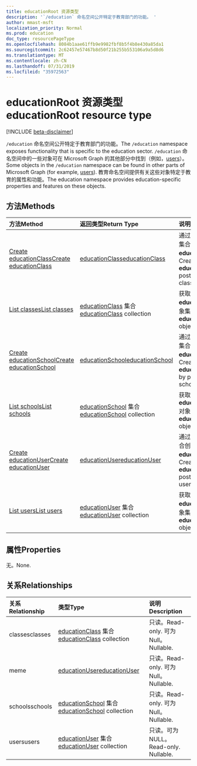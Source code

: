 ```yaml
---
title: educationRoot 资源类型
description: '`/education` 命名空间公开特定于教育部门的功能。 '
author: mmast-msft
localization_priority: Normal
ms.prod: education
doc_type: resourcePageType
ms.openlocfilehash: 8084b1aae61ffb9e9982fbf8b5f4b8e430a85da1
ms.sourcegitcommit: 2c62457e57467b8d50f21b255b553106a9a5d8d6
ms.translationtype: MT
ms.contentlocale: zh-CN
ms.lasthandoff: 07/31/2019
ms.locfileid: "35972563"
---
```

# <a name="educationroot-resource-type"></a><span data-ttu-id="12cfe-103">educationRoot 资源类型</span><span class="sxs-lookup"><span data-stu-id="12cfe-103">educationRoot resource type</span></span>

[!INCLUDE [beta-disclaimer](../../includes/beta-disclaimer.md)]

<span data-ttu-id="12cfe-104">`/education` 命名空间公开特定于教育部门的功能。</span><span class="sxs-lookup"><span data-stu-id="12cfe-104">The `/education` namespace exposes functionality that is specific to the education sector.</span></span> <span data-ttu-id="12cfe-105">`/education` 命名空间中的一些对象可在 Microsoft Graph 的其他部分中找到（例如，[users](user.md)）。</span><span class="sxs-lookup"><span data-stu-id="12cfe-105">Some objects in the `/education` namespace can be found in other parts of Microsoft Graph (for example, [users](user.md)).</span></span> <span data-ttu-id="12cfe-106">教育命名空间提供有关这些对象特定于教育的属性和功能。</span><span class="sxs-lookup"><span data-stu-id="12cfe-106">The education namespace provides education-specific properties and features on these objects.</span></span>

## <a name="methods"></a><span data-ttu-id="12cfe-107">方法</span><span class="sxs-lookup"><span data-stu-id="12cfe-107">Methods</span></span>

| <span data-ttu-id="12cfe-108">方法</span><span class="sxs-lookup"><span data-stu-id="12cfe-108">Method</span></span>           | <span data-ttu-id="12cfe-109">返回类型</span><span class="sxs-lookup"><span data-stu-id="12cfe-109">Return Type</span></span>    |<span data-ttu-id="12cfe-110">说明</span><span class="sxs-lookup"><span data-stu-id="12cfe-110">Description</span></span>|
|:---------------|:--------|:----------|
|[<span data-ttu-id="12cfe-111">Create educationClass</span><span class="sxs-lookup"><span data-stu-id="12cfe-111">Create educationClass</span></span>](../api/educationroot-post-classes.md) |[<span data-ttu-id="12cfe-112">educationClass</span><span class="sxs-lookup"><span data-stu-id="12cfe-112">educationClass</span></span>](educationclass.md)| <span data-ttu-id="12cfe-113">通过发布到 classes 集合创建新的 **educationClass**。</span><span class="sxs-lookup"><span data-stu-id="12cfe-113">Create a new **educationClass** by posting to the classes collection.</span></span>|
|[<span data-ttu-id="12cfe-114">List classes</span><span class="sxs-lookup"><span data-stu-id="12cfe-114">List classes</span></span>](../api/educationroot-list-classes.md) |<span data-ttu-id="12cfe-115">[educationClass](educationclass.md) 集合</span><span class="sxs-lookup"><span data-stu-id="12cfe-115">[educationClass](educationclass.md) collection</span></span>| <span data-ttu-id="12cfe-116">获取 **educationClass** 对象集合。</span><span class="sxs-lookup"><span data-stu-id="12cfe-116">Get an **educationClass** object collection.</span></span>|
|[<span data-ttu-id="12cfe-117">Create educationSchool</span><span class="sxs-lookup"><span data-stu-id="12cfe-117">Create educationSchool</span></span>](../api/educationroot-post-schools.md) |[<span data-ttu-id="12cfe-118">educationSchool</span><span class="sxs-lookup"><span data-stu-id="12cfe-118">educationSchool</span></span>](educationschool.md)| <span data-ttu-id="12cfe-119">通过发布到 schools 集合创建新的 **educationSchool**。</span><span class="sxs-lookup"><span data-stu-id="12cfe-119">Create a new **educationSchool** by posting to the schools collection.</span></span>|
|[<span data-ttu-id="12cfe-120">List schools</span><span class="sxs-lookup"><span data-stu-id="12cfe-120">List schools</span></span>](../api/educationroot-list-schools.md) |<span data-ttu-id="12cfe-121">[educationSchool](educationschool.md) 集合</span><span class="sxs-lookup"><span data-stu-id="12cfe-121">[educationSchool](educationschool.md) collection</span></span>| <span data-ttu-id="12cfe-122">获取 **educationSchool** 对象集合。</span><span class="sxs-lookup"><span data-stu-id="12cfe-122">Get an **educationSchool** object collection.</span></span>|
|[<span data-ttu-id="12cfe-123">Create educationUser</span><span class="sxs-lookup"><span data-stu-id="12cfe-123">Create educationUser</span></span>](../api/educationroot-post-users.md) |[<span data-ttu-id="12cfe-124">educationUser</span><span class="sxs-lookup"><span data-stu-id="12cfe-124">educationUser</span></span>](educationuser.md)| <span data-ttu-id="12cfe-125">通过发布到 users 集合创建新的 **educationUser**。</span><span class="sxs-lookup"><span data-stu-id="12cfe-125">Create a new **educationUser** by posting to the users collection.</span></span>|
|[<span data-ttu-id="12cfe-126">List users</span><span class="sxs-lookup"><span data-stu-id="12cfe-126">List users</span></span>](../api/educationroot-list-users.md) |<span data-ttu-id="12cfe-127">[educationUser](educationuser.md) 集合</span><span class="sxs-lookup"><span data-stu-id="12cfe-127">[educationUser](educationuser.md) collection</span></span>| <span data-ttu-id="12cfe-128">获取 **educationUser** 对象集合。</span><span class="sxs-lookup"><span data-stu-id="12cfe-128">Get an **educationUser** object collection.</span></span>|

## <a name="properties"></a><span data-ttu-id="12cfe-129">属性</span><span class="sxs-lookup"><span data-stu-id="12cfe-129">Properties</span></span>
<span data-ttu-id="12cfe-130">无。</span><span class="sxs-lookup"><span data-stu-id="12cfe-130">None.</span></span>

## <a name="relationships"></a><span data-ttu-id="12cfe-131">关系</span><span class="sxs-lookup"><span data-stu-id="12cfe-131">Relationships</span></span>
| <span data-ttu-id="12cfe-132">关系</span><span class="sxs-lookup"><span data-stu-id="12cfe-132">Relationship</span></span> | <span data-ttu-id="12cfe-133">类型</span><span class="sxs-lookup"><span data-stu-id="12cfe-133">Type</span></span>   |<span data-ttu-id="12cfe-134">说明</span><span class="sxs-lookup"><span data-stu-id="12cfe-134">Description</span></span>|
|:---------------|:--------|:----------|
|<span data-ttu-id="12cfe-135">classes</span><span class="sxs-lookup"><span data-stu-id="12cfe-135">classes</span></span>|<span data-ttu-id="12cfe-136">[educationClass](educationclass.md) 集合</span><span class="sxs-lookup"><span data-stu-id="12cfe-136">[educationClass](educationclass.md) collection</span></span>| <span data-ttu-id="12cfe-137">只读。</span><span class="sxs-lookup"><span data-stu-id="12cfe-137">Read-only.</span></span> <span data-ttu-id="12cfe-138">可为 Null。</span><span class="sxs-lookup"><span data-stu-id="12cfe-138">Nullable.</span></span>|
|<span data-ttu-id="12cfe-139">me</span><span class="sxs-lookup"><span data-stu-id="12cfe-139">me</span></span>|[<span data-ttu-id="12cfe-140">educationUser</span><span class="sxs-lookup"><span data-stu-id="12cfe-140">educationUser</span></span>](educationuser.md)| <span data-ttu-id="12cfe-141">只读。</span><span class="sxs-lookup"><span data-stu-id="12cfe-141">Read-only.</span></span> <span data-ttu-id="12cfe-142">可为 Null。</span><span class="sxs-lookup"><span data-stu-id="12cfe-142">Nullable.</span></span>|
|<span data-ttu-id="12cfe-143">schools</span><span class="sxs-lookup"><span data-stu-id="12cfe-143">schools</span></span>|<span data-ttu-id="12cfe-144">[educationSchool](educationschool.md) 集合</span><span class="sxs-lookup"><span data-stu-id="12cfe-144">[educationSchool](educationschool.md) collection</span></span>| <span data-ttu-id="12cfe-145">只读。</span><span class="sxs-lookup"><span data-stu-id="12cfe-145">Read-only.</span></span> <span data-ttu-id="12cfe-146">可为 Null。</span><span class="sxs-lookup"><span data-stu-id="12cfe-146">Nullable.</span></span>|
|<span data-ttu-id="12cfe-147">users</span><span class="sxs-lookup"><span data-stu-id="12cfe-147">users</span></span>|<span data-ttu-id="12cfe-148">[educationUser](educationuser.md) 集合</span><span class="sxs-lookup"><span data-stu-id="12cfe-148">[educationUser](educationuser.md) collection</span></span>| <span data-ttu-id="12cfe-p105">只读。可为 NULL。</span><span class="sxs-lookup"><span data-stu-id="12cfe-p105">Read-only. Nullable.</span></span>|

<!-- uuid: 8fcb5dbc-d5aa-4681-8e31-b001d5168d79
2015-10-25 14:57:30 UTC -->
<!--
{
  "type": "#page.annotation",
  "description": "educationRoot resource",
  "keywords": "",
  "section": "documentation",
  "tocPath": "",
  "suppressions": []
}
-->
